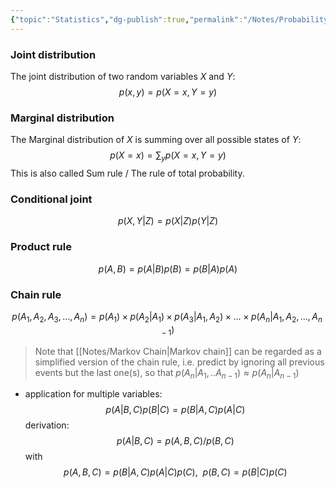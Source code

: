 ```yaml
---
{"topic":"Statistics","dg-publish":true,"permalink":"/Notes/Probability Basics/","dgPassFrontmatter":true,"noteIcon":""}
---
```



### Joint distribution
The joint distribution of two random variables $X$ and $Y$:
$$p(x, y) = p(X=x, Y=y)$$

### Marginal distribution
The Marginal distribution of $X$ is summing over all possible states of $Y$: 
$$ p(X=x) = \sum_y p (X=x, Y=y)$$
This is also called Sum rule / The rule of total probability.

### Conditional joint
$$p(X, Y|Z) = p(X|Z)p(Y|Z) $$
### Product rule 
$$
p(A, B) = p(A | B) p(B) = p(B | A) p(A)
$$
### Chain rule
$$
p(A_1, A_2, A_3, ..., A_n) = p(A_1) \times p(A_2|A_1) \times p(A_3|A_1, A_2) \times ... \times p(A_n|A_1, A_2, ..., A_{n-1}) 
$$
> Note that [[Notes/Markov Chain\|Markov chain]] can be regarded as a simplified version of the chain rule, i.e. predict by ignoring all previous events but the last one(s), so that $p(A_n| A_1, .. A_{n-1}) \approx p(A_n | A_{n-1})$
- application for multiple variables:
$$
p(A|B, C) p(B | C) = p(B|A, C) p(A|C)
$$
derivation:
$$
p(A|B, C) = p(A, B, C) / p(B, C) 
$$
with 
$$
p(A, B, C) = p(B|A, C) p(A|C) p(C), \ \ p(B, C) = p(B|C)p(C)
$$